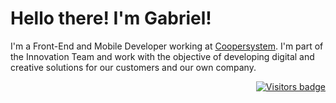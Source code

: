 <h1>Hello there! I'm Gabriel!</h1>

I'm a Front-End and Mobile Developer working at [Coopersystem](https://coopersystem.com.br/). I'm part of the Innovation Team and work with the objective of developing digital and creative solutions for our customers and our own company.

<p align="right">
  <a href="https://badges.pufler.dev">
      <img src="https://komarev.com/ghpvc/?username=Wuerta" alt="Visitors badge" />
   </a>
</p>

